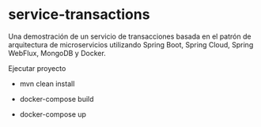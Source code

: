 # service-transactions

Una demostración de un servicio de transacciones  basada en el patrón de arquitectura de microservicios utilizando Spring Boot, Spring Cloud, Spring WebFlux, MongoDB y Docker.

Ejecutar proyecto

- mvn clean install

- docker-compose build

- docker-compose up
